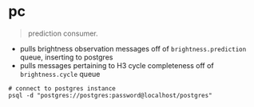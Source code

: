 # pc

> prediction consumer.

* pulls brightness observation messages off of `brightness.prediction` queue, inserting to postgres
* pulls messages pertaining to H3 cycle completeness off of `brightness.cycle` queue

```shell
# connect to postgres instance
psql -d "postgres://postgres:password@localhost/postgres"
```
